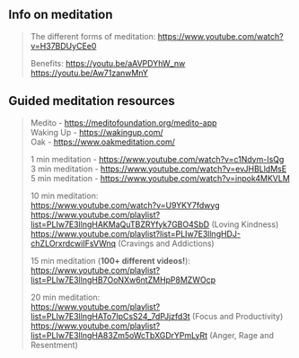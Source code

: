 ## Info on meditation
> The different forms of meditation: https://www.youtube.com/watch?v=H37BDUyCEe0
> 
> Benefits: 
> https://youtu.be/aAVPDYhW_nw
> https://youtu.be/Aw71zanwMnY


## Guided meditation resources
> Medito - https://meditofoundation.org/medito-app \
> Waking Up - https://wakingup.com/ \
> Oak - https://www.oakmeditation.com/ 
> 
> 1 min meditation - https://www.youtube.com/watch?v=c1Ndym-IsQg \
> 3 min meditation - https://www.youtube.com/watch?v=evJHBLldMsE \
> 5 min meditation - https://www.youtube.com/watch?v=inpok4MKVLM 
> 
> 10 min meditation: \
> https://www.youtube.com/watch?v=U9YKY7fdwyg \
> https://www.youtube.com/playlist?list=PLIw7E3llngHAKMaQuTBZRYfyk7GBO4SbD (Loving Kindness) \
> https://www.youtube.com/playlist?list=PLIw7E3llngHDJ-chZLOrxrdcwiIFsVWnq (Cravings and Addictions)
> 
> 15 min meditation (**100+ different videos!**): \
> https://www.youtube.com/playlist?list=PLIw7E3llngHB7OoNXw6ntZMHpP8MZWOcp
> 
> 20 min meditation: \
> https://www.youtube.com/playlist?list=PLIw7E3llngHATo7IpCsS24_7dPJjzfd3t (Focus and Productivity) \
> https://www.youtube.com/playlist?list=PLIw7E3llngHA83Zm5oWcTbXGDrYPmLyRt (Anger, Rage and Resentment)

